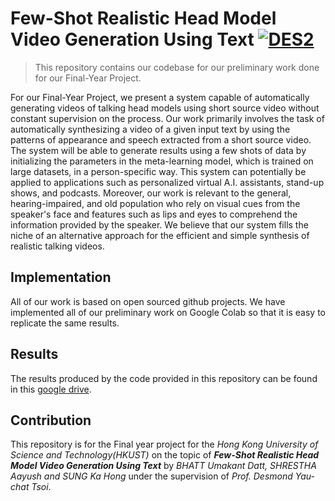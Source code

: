 # Few-Shot Realistic Head Model Video Generation Using Text  [![DES2](https://img.shields.io/static/v1?label=ML/DL&message=FYP-DES2&color=<COLOR>&labelColor=green)](https://github.com/kiritobhatta/Few-Shot-Realistic-Head-Model-Video-Generation-Using-Text.git)
> This repository contains our codebase for our preliminary work done for our Final-Year Project.

For our Final-Year Project, we present a system capable of automatically generating videos of talking head models using short source video without constant supervision on the process. Our work primarily involves the task of automatically synthesizing a video of a given input text by using the patterns of appearance and speech extracted from a short source video. The system will be able to generate results using a few shots of data by initializing the parameters in the meta-learning model, which is trained on large datasets, in a person-specific way. This system can potentially be applied to applications such as personalized virtual A.I. assistants, stand-up shows, and podcasts. Moreover, our work is relevant to the general, hearing-impaired, and old population who rely on visual cues from the speaker's face and features such as lips and eyes to comprehend the information provided by the speaker. We believe that our system fills the niche of an alternative approach for the efficient and simple synthesis of realistic talking videos.

## Implementation
All of our work is based on open sourced github projects. We have implemented all of our preliminary work on Google Colab so that it is easy to replicate the same results.

## Results
The results produced by the code provided in this repository can be found in this [google drive](https://drive.google.com/drive/folders/1sCKzGWNhHi_8bIEsLsR5nKnr62XD0qkI?usp=sharing).

## Contribution
This repository is for the Final year project for the *Hong Kong University of Science and Technology(HKUST)* on the topic of ***Few-Shot Realistic Head Model Video Generation Using Text*** by *BHATT Umakant Datt, SHRESTHA Aayush and SUNG Ka Hong* under the supervision of *Prof. Desmond Yau-chat Tsoi*.

